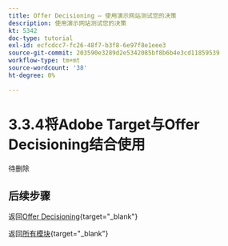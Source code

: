 ```yaml
---
title: Offer Decisioning — 使用演示网站测试您的决策
description: 使用演示网站测试您的决策
kt: 5342
doc-type: tutorial
exl-id: ecfcdcc7-fc26-48f7-b3f8-6e97f8e1eee3
source-git-commit: 203590e3289d2e5342085bf8b6b4e3cd11859539
workflow-type: tm+mt
source-wordcount: '38'
ht-degree: 0%

---
```


# 3.3.4将Adobe Target与Offer Decisioning结合使用

待删除

## 后续步骤

返回[Offer Decisioning](offer-decisioning.md){target="_blank"}

返回[所有模块](./../../../../overview.md){target="_blank"}

